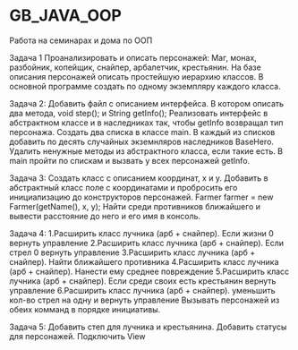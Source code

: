 # GB_JAVA_OOP
Работа на семинарах и дома по ООП

Задача 1 Проанализировать и описать персонажей:
Маг, монах, разбойник, копейщик, снайпер, арбалетчик, крестьянин.
На базе описания персонажей описать простейшую иерархию классов.
 В основной программе создать по одному экземпляру каждого класса.

Задача 2:
Добавить файл с описанием интерфейса. В котором описать два метода, void step(); и String getInfo(); 
Реализовать интерфейс в абстрактном классе и в наследниках так, чтобы getInfo возвращал тип персонажа. Создать два списка в классе main. 
В каждый из списков добавить по десять случайных экземнляров наследников BaseHero. 
Удалить ненужные методы из абстрактного класса, если такие есть. В main пройти по спискам и вызвать у всех персонажей getInfo.

Задача 3:
Создать класс с описанием координат, x и y.
Добавить в абстрактный класс поле с координатами и пробросить его инициализацию до конструкторов персонажей. Farmer farmer = new Farmer(getName(), x, y);
Найти среди противников ближайшего и вывести расстояние до него и его имя в консоль.

Задача 4:
1.Расширить класс лучника (арб + снайпер). Если жизни 0 вернуть управление
2.Расширить класс лучника (арб + снайпер).  Если стрел 0 вернуть управление
3.Расширить класс лучника (арб + снайпер). Найти ближайшего противника
4.Расширить класс лучника (арб + снайпер). Нанести ему среднее повреждение
5.Расширить класс лучника (арб + снайпер). Если среди своих есть крестьянин вернуть управление
6.Расширить класс лучника (арб + снайпер). уменьшить кол-во стрел на одну и вернуть управление
Вызывать персонажей из обеих комманд в порядке инициативы.

Задача 5:
Добавить степ для лучника и крестьянина.
Добавить статусы для персонажей.
Подключить View

